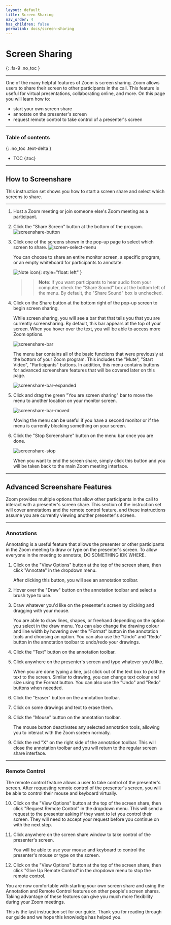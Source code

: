 ```yaml
---
layout: default
title: Screen Sharing
nav_order: 4
has_children: false
permalink: docs/screen-sharing
---
```


# Screen Sharing
{: .fs-9 .no_toc }

---

One of the many helpful features of Zoom is screen sharing. Zoom allows users to share their screen to other participants in the call. This feature is useful for virtual presentations, collaborating online, and more. On this page you will learn how to: 

* start your own screen share
* annotate on the presenter's screen
* request remote control to take control of a presenter's screen

---

### Table of contents
{: .no_toc .text-delta }
* TOC
{:toc}


---

## How to Screenshare

This instruction set shows you how to start a screen share and select which screens to share.

---
1. Host a Zoom meeting or join someone else's Zoom meeting as a participant.
2. Click the "Share Screen" button at the bottom of the program.
	![screenshare-button](https://github.com/crispyfalafel/zoom-guide/blob/gh-pages/assets/images/screenshare_button.png?raw=true "Screen share button")
	
	
3. Click one of the screens shown in the pop-up page to select which screen to share.
	![screen-select-menu](https://github.com/crispyfalafel/zoom-guide/blob/gh-pages/assets/images/screen_select_menu.png?raw=true "Screen select menu")

	You can choose to share an entire monitor screen, a specific program, or an empty whiteboard for participants to annotate.
	
	
	![Note icon](https://github.com/crispyfalafel/zoom-guide/blob/gh-pages/assets/images/note.png?raw=true "Note"){: style="float: left" }
	>> **Note**: If you want participants to hear audio from your computer, check the "Share Sound" box at the bottom left of the menu. By default, the "Share Sound" box is unchecked.
	
4. Click on the Share button at the bottom right of the pop-up screen to begin screen sharing.

	While screen sharing, you will see a bar that that tells you that you are currently screensharing. By default, this bar appears at the top of your screen. When you hover over the text, you will be able to access more Zoom options.
	
	![screenshare-bar](https://github.com/crispyfalafel/zoom-guide/blob/gh-pages/assets/images/screenshare_bar.png?raw=true "Screen share bar")
	
	The menu bar contains all of the basic functions that were previously at the bottom of your Zoom program. This includes the "Mute", "Start Video", "Participants" buttons. In addition, this menu contains buttons for advanced screenshare features that will be covered later on this page.
	
	![screenshare-bar-expanded](https://github.com/crispyfalafel/zoom-guide/blob/gh-pages/assets/images/screenshare_bar_expanded.png?raw=true "Screen share bar expanded")
	
5. Click and drag the green "You are screen sharing" bar to move the menu to another location on your monitor screen.

	![screenshare-bar-moved](https://github.com/crispyfalafel/zoom-guide/blob/gh-pages/assets/images/screenshare_bar_moved.png?raw=true "Screen share bar moved")

	Moving the menu can be useful if you have a second monitor or if the menu is currently blocking something on your screen. 

6. Click the "Stop Screenshare" button on the menu bar once you are done.

	![screenshare-stop](https://github.com/crispyfalafel/zoom-guide/blob/gh-pages/assets/images/screenshare_stop.png?raw=true "Screen share stop")

	When you want to end the screen share, simply click this button and you will be taken back to the main Zoom meeting interface.
	

---
## Advanced Screenshare Features
Zoom provides multiple options that allow other participants in the call to interact with a presenter's screen share. This section of the instruction set will cover annotations and the remote control feature, and these instructions assume you are currently viewing another presenter's screen.

---
### Annotations 
Annotating is a useful feature that allows the presenter or other participants in the Zoom meeting to draw or type on the presenter's screen. To allow everyone in the meeting to annotate, DO SOMETHING IDK WHERE.

1. Click on the "View Options" button at the top of the screen share, then click "Annotate" in the dropdown menu.

	After clicking this button, you will see an annotation toolbar.
	
2. Hover over the "Draw" button on the annotation toolbar and select a brush type to use.
3. Draw whatever you'd like on the presenter's screen by clicking and dragging with your mouse.

	You are able to draw lines, shapes, or freehand depending on the option you select in the draw menu. You can also change the drawing colour and line width by hovering over the "Format" button in the annotation tools and choosing an option. You can also use the "Undo" and "Redo" button in the annotation toolbar to undo/redo your drawings.

4. Click the "Text" button on the annotation toolbar.
5. Click anywhere on the presenter's screen and type whatever you'd like.
	
	When you are done typing a line, just click out of the text box to post the text to the screen. Similar to drawing, you can change text colour and size using the Format button. You can also use the "Undo" and "Redo" buttons when neeeded.
6. Click the "Eraser" button on the annotation toolbar. 
7. Click on some drawings and text to erase them.
8. Click the "Mouse" button on the annotation toolbar.
	
	The mouse button deactivates any selected annotation tools, allowing you to interact with the Zoom screen normally.
9. Click the red "X" on the right side of the annotation toolbar.
	This will close the annotation toolbar and you will return to the regular screen share interface.

---
### Remote Control 
The remote control feature allows a user to take control of the presenter's screen. After requesting remote control of the presenter's screen, you will be able to control their mouse and keyboard virtually.

10. Click on the "View Options" button at the top of the screen share, then click "Request Remote Control" in the dropdown menu.
	This will send a request to the presenter asking if they want to let you control their screen. They will need to accept your request before you continue on with the next step.
11. Click anywhere on the screen share window to take control of the presenter's screen.

	You will be able to use your mouse and keyboard to control the presenter's mouse or type on the screen.

12. Click on the "View Options" button at the top of the screen share, then click "Give Up Remote Control" in the dropdown menu to stop the remote control.

You are now comfortable with starting your own screen share and using the Annotation and Remote Control features on other people's screen shares. Taking advantage of these features can give you much more flexibility during your Zoom meetings. 

This is the last instruction set for our guide. Thank you for reading through our guide and we hope this knowledge has helped you.
